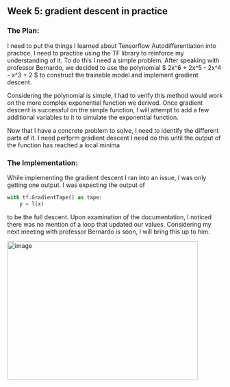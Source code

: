 

## Week 5: gradient descent in practice

### The Plan:
I need to put the things I learned about Tensorflow Autodifferentiation into practice. I need to practice using the TF library to reinforce my understanding of it. To do this I need a simple problem. After speaking with professor Bernardo, we decided to use the polynomial
$
2x^6 + 2x^5 - 2x^4 - x^3 + 2 
$
to construct the trainable model and implement gradient descent. 

Considering the polynomial is simple, I had to verify this method would work on the more complex exponential function we derived. Once gradient descent is successful on the simple function, I will attempt to add a few additional variables to it to simulate the exponential function.

Now that I have a concrete problem to solve, I need to identify the different parts of it.
I need perform gradient descent I need do this until the output of the function has reached a local minima

### The Implementation: 
While implementing the gradient descent I ran into an issue, I was only getting one output. I was expecting the output of 
```Python
with tf.GradientTape() as tape:
    y = l(x)
```
to be the full descent. Upon examination of the documentation, I noticed there was no mention of a loop that updated our values. Considering my next meeting with professor Bernardo is soon, I will bring this up to him.


<img width="445" height="324" alt="image" src="https://github.com/user-attachments/assets/cf51dbb6-2c58-4b68-b92b-1694d188b894" />
